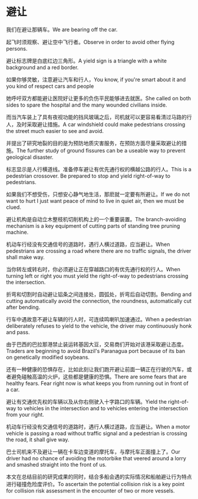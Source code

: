 # 避让

<p><span class="chinese">我们在避让那辆车。</span><span class="english">We are bearing off the car.</span></p>

<p><span class="chinese">起飞时须观察、避让空中飞行者。</span><span class="english">Observe in order to avoid other flying persons.</span></p>

<p><span class="chinese">避让标志牌是白底红边三角形。</span><span class="english">A yield sign is a triangle with a white background and a red border.</span></p>

<p><span class="chinese">如果你够灵敏，注意避让汽车和行人，</span><span class="english">You know, if you're smart about it and you kind of respect cars and people</span></p>

<p><span class="chinese">她呼吁双方都能避让医院好让更多的负伤平民能够进去就医。</span><span class="english">She called on both sides to spare the hospital and the many wounded civilians inside.</span></p>

<p><span class="chinese">而当汽车装上了具有夜视功能的挡风玻璃之后，司机就可以更容易看清过马路的行人，及时采取避让措施。</span><span class="english">A car windshield could make pedestrians crossing the street much easier to see and avoid.</span></p>

<p><span class="chinese">并提出了研究地裂的目的是为预防地质灾害服务，在预防方面尽量采取避让的措施。</span><span class="english">The further study of ground fissures can be a useable way to prevent geological disaster.</span></p>

<p><span class="chinese">标志显示是人行横道线。准备停车避让有优先通行权的横越公路的行人。</span><span class="english">This is a pedestrian crossover. Be prepared to stop and yield right-of-way to pedestrians.</span></p>

<p><span class="chinese">如果我们不想受伤，只想安心静气地生活，那麽就一定要有所避让。</span><span class="english">If we do not want to hurt I just want peace of mind to live in quiet air, then we must be clued.</span></p>

<p><span class="chinese">避让机构是自动立木整枝机切削机构上的一个重要装置。</span><span class="english">The branch-avoiding mechanism is a key equipment of cutting parts of standing tree pruning machine.</span></p>

<p><span class="chinese">机动车行经没有交通信号的道路时，遇行人横过道路，应当避让。</span><span class="english">When pedestrians are crossing a road where there are no traffic signals, the driver shall make way.</span></p>

<p><span class="chinese">当你转左或转右时，你必须避让正在穿越路口的有优先通行权的行人。</span><span class="english">When turning left or right you must yield the right-of-way to pedestrians crossing the intersection.</span></p>

<p><span class="chinese">折弯和切割时自动避让铝条之间连接处，圆弧处，折弯后自动切割。</span><span class="english">Bending and cutting automatically avoid the connection, the roundness, automatically cut after bending.</span></p>

<p><span class="chinese">行车中遇故意不避让车辆的行人时，可连续鸣喇叭加速通过。</span><span class="english">When a pedestrian deliberately refuses to yield to the vehicle, the driver may continuously honk and pass.</span></p>

<p><span class="chinese">由于巴西的巴拉那港禁止装运转基因大豆，交易商们开始对该港采取避让态度。</span><span class="english">Traders are beginning to avoid Brazil's Paranagua port because of its ban on genetically modified soybeans.</span></p>

<p><span class="chinese">还有一种健康的恐惧存在，比如此刻让我们跑开避让前面一辆正在行驶的汽车，或者避免碰触高温的火炉，这些都是健康的恐惧。</span><span class="english">There are some fears that are healthy fears. Fear right now is what keeps you from running out in front of a car.</span></p>

<p><span class="chinese">避让有交通优先权的车辆以及从你右侧驶入十字路口的车辆。</span><span class="english">Yield the right-of-way to vehicles in the intersection and to vehicles entering the intersection from your right.</span></p>

<p><span class="chinese">机动车行经没有交通信号的道路时，遇行人横过道路，应当避让。</span><span class="english">When a motor vehicle is passing a road without traffic signal and a pedestrian is crossing the road, it shall give way.</span></p>

<p><span class="chinese">巴士司机来不及避让一辆在卡车边变道的摩托车，与摩托车正面撞上了。</span><span class="english">Our driver had no chance of avoiding the motorbike that veered around a lorry and smashed straight into the front of us.</span></p>

<p><span class="chinese">本文在总结目前的研究成果的同时，结合多船会遇的实际情况和船舶避让行为特点进行碰撞危险度评价。</span><span class="english">To ascertain the potential collision risk is a key point for collision risk assessment in the encounter of two or more vessels.</span></p>

